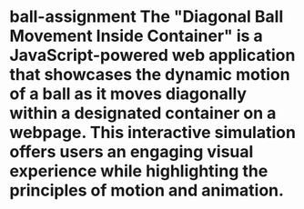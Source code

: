 # ball-assignment The "Diagonal Ball Movement Inside Container" is a JavaScript-powered web application that showcases the dynamic motion of a ball as it moves diagonally within a designated container on a webpage. This interactive simulation offers users an engaging visual experience while highlighting the principles of motion and animation.
